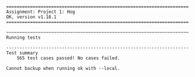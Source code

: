```shell
=====================================================================
Assignment: Project 1: Hog
OK, version v1.18.1
=====================================================================

~~~~~~~~~~~~~~~~~~~~~~~~~~~~~~~~~~~~~~~~~~~~~~~~~~~~~~~~~~~~~~~~~~~~~
Running tests

---------------------------------------------------------------------
Test summary
    565 test cases passed! No cases failed.

Cannot backup when running ok with --local.
```